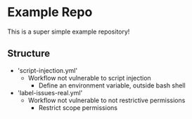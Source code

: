 # Example Repo

This is a super simple example repository!

## Structure
* 'script-injection.yml'
  * Workflow not vulnerable to script injection
      * Define an environment variable, outside bash shell
* 'label-issues-real.yml'
  * Workflow not vulnerable to not restrictive permissions
    * Restrict scope permissions 